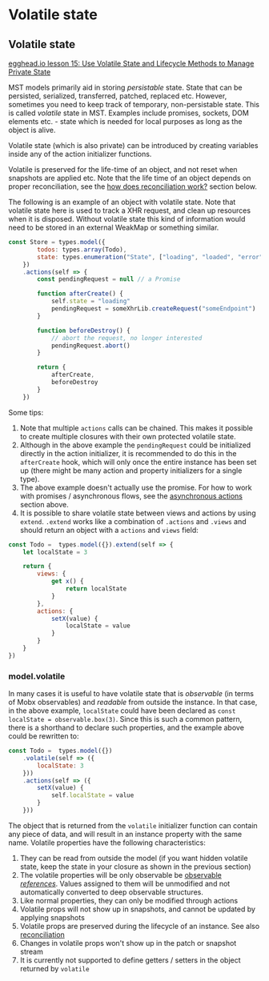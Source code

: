 # Volatile state

## Volatile state

[egghead.io lesson 15: Use Volatile State and Lifecycle Methods to Manage Private State](https://egghead.io/lessons/react-use-volatile-state-and-lifecycle-methods-to-manage-private-state)

MST models primarily aid in storing _persistable_ state. State that can be persisted, serialized, transferred, patched, replaced etc. However, sometimes you need to keep track of temporary, non-persistable state. This is called _volatile_ state in MST. Examples include promises, sockets, DOM elements etc. - state which is needed for local purposes as long as the object is alive.

Volatile state \(which is also private\) can be introduced by creating variables inside any of the action initializer functions.

Volatile is preserved for the life-time of an object, and not reset when snapshots are applied etc. Note that the life time of an object depends on proper reconciliation, see the [how does reconciliation work?](https://mobx-state-tree.gitbook.io/docs/faq#how-does-reconciliation-work) section below.

The following is an example of an object with volatile state. Note that volatile state here is used to track a XHR request, and clean up resources when it is disposed. Without volatile state this kind of information would need to be stored in an external WeakMap or something similar.

```javascript
const Store = types.model({
        todos: types.array(Todo),
        state: types.enumeration("State", ["loading", "loaded", "error"])
    })
    .actions(self => {
        const pendingRequest = null // a Promise

        function afterCreate() {
            self.state = "loading"
            pendingRequest = someXhrLib.createRequest("someEndpoint")
        }

        function beforeDestroy() {
            // abort the request, no longer interested
            pendingRequest.abort()
        }

        return {
            afterCreate,
            beforeDestroy
        }
    })
```

Some tips:

1. Note that multiple `actions` calls can be chained. This makes it possible to create multiple closures with their own protected volatile state.
2. Although in the above example the `pendingRequest` could be initialized directly in the action initializer, it is recommended to do this in the `afterCreate` hook, which will only once the entire instance has been set up \(there might be many action and property initializers for a single type\).
3. The above example doesn't actually use the promise. For how to work with promises / asynchronous flows, see the [asynchronous actions](https://mobx-state-tree.gitbook.io/docs/concepts/actions#asynchronous-actions) section above.
4. It is possible to share volatile state between views and actions by using `extend`. `.extend` works like a combination of `.actions` and `.views` and should return an object with a `actions` and `views` field:

```javascript
const Todo =  types.model({}).extend(self => {
    let localState = 3

    return {
        views: {
            get x() {
                return localState
            }
        },
        actions: {
            setX(value) {
                localState = value
            }
        }
    }
})
```

### model.volatile

In many cases it is useful to have volatile state that is _observable_ \(in terms of Mobx observables\) and _readable_ from outside the instance. In that case, in the above example, `localState` could have been declared as `const localState = observable.box(3)`. Since this is such a common pattern, there is a shorthand to declare such properties, and the example above could be rewritten to:

```javascript
const Todo =  types.model({})
    .volatile(self => ({
        localState: 3
    }))
    .actions(self => ({
        setX(value) {
            self.localState = value
        }
    }))
```

The object that is returned from the `volatile` initializer function can contain any piece of data, and will result in an instance property with the same name. Volatile properties have the following characteristics:

1. They can be read from outside the model \(if you want hidden volatile state, keep the state in your closure as shown in the previous section\)
2. The volatile properties will be only observable be [observable _references_](https://mobx.js.org/refguide/modifiers.html). Values assigned to them will be unmodified and not automatically converted to deep observable structures.
3. Like normal properties, they can only be modified through actions
4. Volatile props will not show up in snapshots, and cannot be updated by applying snapshots
5. Volatile props are preserved during the lifecycle of an instance. See also [reconciliation](https://mobx-state-tree.gitbook.io/docs/faq#how-does-reconciliation-work)
6. Changes in volatile props won't show up in the patch or snapshot stream
7. It is currently not supported to define getters / setters in the object returned by `volatile`



